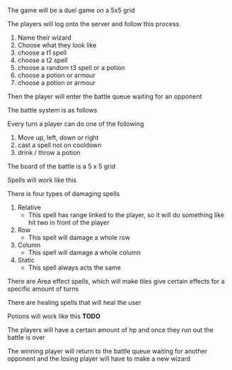 The game will be a duel game on a 5x5 grid

The players will log onto the server and follow this process

1. Name their wizard
2. Choose what they look like
3. choose a t1 spell
4. choose a t2 spell
5. choose a random t3 spell or a potion
6. choose a potion or armour
7. choose a potion or armour

Then the player will enter the battle queue waiting for an opponent

The battle system is as follows

Every turn a player can do one of the following

1. Move up, left, down or right
2. cast a spell not on cooldown
3. drink / throw a potion

The board of the battle is a 5 x 5 grid

Spells will work like this

There is four types of damaging spells
1. Relative
    - This spell has range linked to the player, so it will do something like hit two in front of the player
2. Row
    - This spell will damage a whole row
3. Column
    - This spell will damage a whole column
4. Static
    - This spell always acts the same

There are Area effect spells, which will make tiles give certain effects for a specific amount of turns

There are healing spells that will heal the user

Potions will work like this
**TODO**

The players will have a certain amount of hp and once they run out the battle is over

The winning player will return to the battle queue waiting for another opponent and the losing player will have to make a new wizard